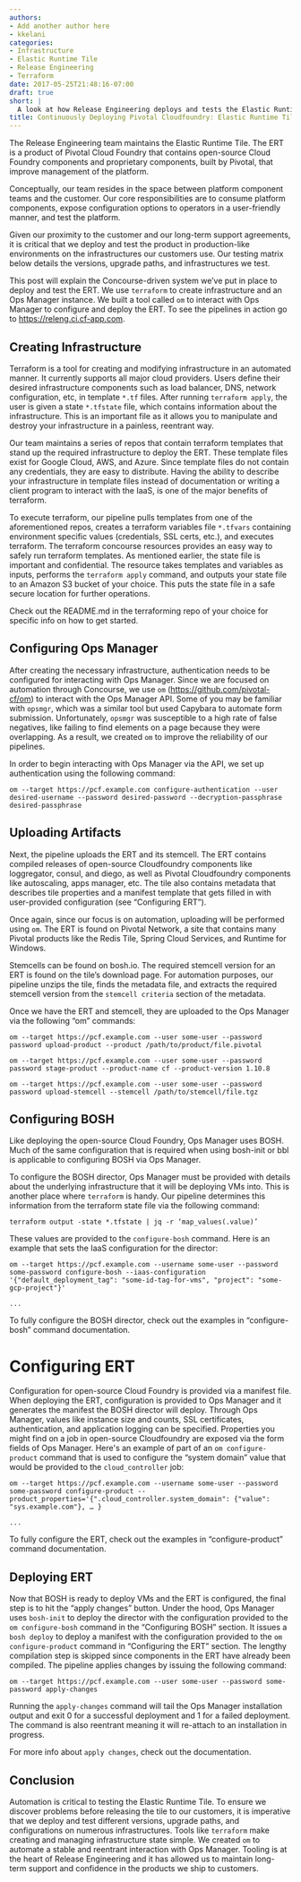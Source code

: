 ```yaml
---
authors:
- Add another author here
- kkelani
categories:
- Infrastructure
- Elastic Runtime Tile
- Release Engineering
- Terraform
date: 2017-05-25T21:48:16-07:00
draft: true
short: |
  A look at how Release Engineering deploys and tests the Elastic Runtime Tile
title: Continuously Deploying Pivotal Cloudfoundry: Elastic Runtime Tile 
---
```


The Release Engineering team maintains the Elastic Runtime Tile. The ERT is a product of Pivotal Cloud Foundry that contains open-source Cloud Foundry components and proprietary components, built by Pivotal, that improve management of the platform.

Conceptually, our team resides in the space between platform component teams and the customer. Our core responsibilities are to consume platform components, expose configuration options to operators in a user-friendly manner, and test the platform.

Given our proximity to the customer and our long-term support agreements, it is critical that we deploy and test the product in production-like environments on the infrastructures our customers use. Our testing matrix below details the versions, upgrade paths, and infrastructures we test. 

This post will explain the Concourse-driven system we’ve put in place to deploy and test the ERT.  We use `terraform` to create infrastructure and an Ops Manager instance. We built a tool called `om` to interact with Ops Manager to configure and deploy the ERT. To see the pipelines in action go to https://releng.ci.cf-app.com.

## Creating Infrastructure
Terraform is a tool for creating and modifying infrastructure in an automated manner. It currently supports all major cloud providers. Users define their desired infrastructure components such as load balancer, DNS, network configuration, etc, in template `*.tf` files. After running `terraform apply`, the user is given a state `*.tfstate` file, which contains information about the infrastructure. This is an important file as it allows you to manipulate and destroy your infrastructure in a painless, reentrant way.

Our team maintains a series of repos that contain terraform templates that stand up the required infrastructure to deploy the ERT. These template files exist for Google Cloud, AWS, and Azure. Since template files do not contain any credentials, they are easy to distribute. Having the ability to describe your infrastructure in template files instead of documentation or writing a client program to interact with the IaaS, is one of the major benefits of terraform.

To execute terraform, our pipeline pulls templates from one of the aforementioned repos, creates a terraform variables file `*.tfvars` containing environment specific values (credentials, SSL certs, etc.), and executes terraform. The terraform concourse resources provides an easy way to safely run terraform templates. As mentioned earlier, the state file is important and confidential. The resource takes templates and variables as inputs, performs the `terraform apply` command, and outputs your state file to an Amazon S3 bucket of your choice. This puts the state file in a safe secure location for further operations.

Check out the README.md in the terraforming repo of your choice for specific info on how to get started.

## Configuring Ops Manager
After creating the necessary infrastructure, authentication needs to be configured for interacting with Ops Manager. Since we are focused on automation through Concourse, we use `om` (https://github.com/pivotal-cf/om) to interact with the Ops Manager API. Some of you may be familiar with `opsmgr`, which was a similar tool but used Capybara to automate form submission. Unfortunately, `opsmgr` was susceptible to a high rate of false negatives, like failing to find elements on a page because they were overlapping. As a result, we created `om` to improve the reliability of our pipelines.

In order to begin interacting with Ops Manager via the API, we set up authentication using the following command:

```
om --target https://pcf.example.com configure-authentication --user desired-username --password desired-password --decryption-passphrase desired-passphrase
```

## Uploading Artifacts
Next, the pipeline uploads the ERT and its stemcell. The ERT contains compiled releases of open-source Cloudfoundry components like loggregator, consul, and diego, as well as Pivotal Cloudfoundry components like autoscaling, apps manager, etc. The tile also contains metadata that describes tile properties and a manifest template that gets filled in with user-provided configuration (see “Configuring ERT”).

Once again, since our focus is on automation, uploading will be performed using `om`. The ERT is found on Pivotal Network, a site that contains many Pivotal products like the Redis Tile, Spring Cloud Services, and Runtime for Windows.

Stemcells can be found on bosh.io. The required stemcell version for an ERT is found on the tile’s download page. For automation purposes, our pipeline unzips the tile, finds the metadata file, and extracts the required stemcell version from the `stemcell criteria` section of the metadata.

Once we have the ERT and stemcell, they are uploaded to the Ops Manager via the following “om” commands:

```
om --target https://pcf.example.com --user some-user --password password upload-product --product /path/to/product/file.pivotal

om --target https://pcf.example.com --user some-user --password password stage-product --product-name cf --product-version 1.10.8

om --target https://pcf.example.com --user some-user --password password upload-stemcell --stemcell /path/to/stemcell/file.tgz
```

## Configuring BOSH
Like deploying the open-source Cloud Foundry, Ops Manager uses BOSH. Much of the same configuration that is required when using bosh-init or bbl is applicable to configuring BOSH via Ops Manager.

To configure the BOSH director, Ops Manager must be provided with details about the underlying infrastructure that it will be deploying VMs into. This is another place where `terraform` is handy. Our pipeline determines this information from the terraform state file via the following command:

```
terraform output -state *.tfstate | jq -r ‘map_values(.value)’
```

These values are provided to the `configure-bosh` command. Here is an example that sets the IaaS configuration for the director:

```
om --target https://pcf.example.com --username some-user --password some-password configure-bosh --iaas-configuration '{"default_deployment_tag": "some-id-tag-for-vms", "project": "some-gcp-project"}'

...
```

To fully configure the BOSH director, check out the examples in “configure-bosh” command documentation.

# Configuring ERT

Configuration for open-source Cloud Foundry is provided via a manifest file. When deploying the ERT, configuration is provided to Ops Manager and it generates the manifest the BOSH director will deploy. Through Ops Manager, values like instance size and counts, SSL certificates, authentication, and application logging can be specified. Properties you might find on a job in open-source Cloudfoundry are exposed via the form fields of Ops Manager. Here's an example of part of an `om configure-product` command that is used to configure the “system domain” value that would be provided to the `cloud_controller` job:

```
om --target https://pcf.example.com --username some-user --password some-password configure-product --product_properties='{".cloud_controller.system_domain": {"value": "sys.example.com"}, … }

...
```

To fully configure the ERT, check out the examples in “configure-product” command documentation.

## Deploying ERT
Now that BOSH is ready to deploy VMs and the ERT is configured, the final step is to hit the “apply changes” button. Under the hood, Ops Manager uses `bosh-init` to deploy the director with the configuration provided to the `om configure-bosh` command in the “Configuring BOSH” section. It issues a `bosh deploy` to deploy a manifest with the configuration provided to the `om configure-product` command in “Configuring the ERT” section. The lengthy compilation step is skipped since components in the ERT have already been compiled. The pipeline applies changes by issuing the following command:

```
om --target https://pcf.example.com --user some-user --password some-password apply-changes
```

Running the `apply-changes` command will tail the Ops Manager installation output and exit 0 for a successful deployment and 1 for a failed deployment. The command is also reentrant meaning it will re-attach to an installation in progress.

For more info about `apply changes`, check out the documentation.

## Conclusion
Automation is critical to testing the Elastic Runtime Tile. To ensure we discover problems before releasing the tile to our customers, it is imperative that we deploy and test different versions, upgrade paths, and configurations on numerous infrastructures. Tools like `terraform` make creating and managing infrastructure state simple. We created `om` to automate a stable and reentrant interaction with Ops Manager. Tooling is at the heart of Release Engineering and it has allowed us to maintain long-term support and confidence in the products we ship to customers.
